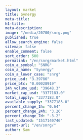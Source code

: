 ```yaml
---
layout: market
title: Synergy
meta-title: 
h1-title: 
meta-description: 
image: "/media/20700/snrg.png"
published: true
allow_search_engine: false
sitemap: false
enable_comment: false
sort_order: 500
permalink: "/en/snrg/market.html"
coin_a_symbol: "SNRG"
coin_a_name: "Synergy"
coin_a_lower_case: "snrg"
price_usd: "3.39786"
price_btc: "0.00028919"
24h_volume_usd: "39648.3"
market_cap_usd: "3377183.0"
total_supply: "3377183.0"
available_supply: "3377183.0"
percent_change_1h: "0.64"
percent_change_24h: "3.26"
percent_change_7d: "-3.2"
last_updated: "1517140746"
parent-url: "/en/snrg/"
author: Sam
---
```


